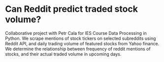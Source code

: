 # Can Reddit predict traded stock volume?

Collaborative project with Petr Cala for IES Course Data Processing in Python. We scrape mentions of stock tickers on selected subreddits using Reddit API, and daily trading volume of featured stocks from Yahoo finance. We determine the relationship between frequency of reddit mentions of stocks, and their actual traded volume in upcoming days.

